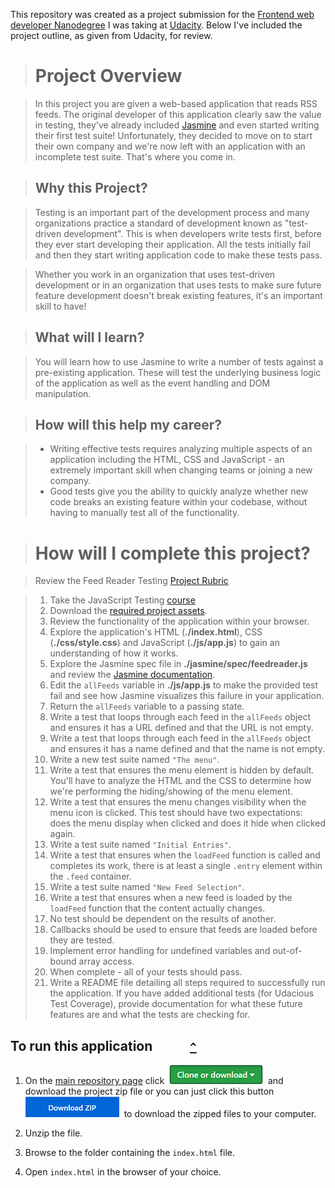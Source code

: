 <a id="top"></a>
This repository was created as a project submission for the [Frontend web developer Nanodegree](https://www.udacity.com/course/front-end-web-developer-nanodegree--nd001) I was taking at [Udacity](https://www.udacity.com/).  Below I've included the project outline, as given from Udacity, for review.

># Project Overview

>In this project you are given a web-based application that reads RSS feeds. The original developer of this application clearly saw the value in testing, they've already included [Jasmine](http://jasmine.github.io/) and even started writing their first test suite! Unfortunately, they decided to move on to start their own company and we're now left with an application with an incomplete test suite. That's where you come in.


>## Why this Project?

>Testing is an important part of the development process and many organizations practice a standard of development known as "test-driven development". This is when developers write tests first, before they ever start developing their application. All the tests initially fail and then they start writing application code to make these tests pass.

>Whether you work in an organization that uses test-driven development or in an organization that uses tests to make sure future feature development doesn't break existing features, it's an important skill to have!


>## What will I learn?

>You will learn how to use Jasmine to write a number of tests against a pre-existing application. These will test the underlying business logic of the application as well as the event handling and DOM manipulation.


>## How will this help my career?

>* Writing effective tests requires analyzing multiple aspects of an application including the HTML, CSS and JavaScript - an extremely important skill when changing teams or joining a new company.
>* Good tests give you the ability to quickly analyze whether new code breaks an existing feature within your codebase, without having to manually test all of the functionality.


># How will I complete this project?

>Review the Feed Reader Testing [Project Rubric](https://review.udacity.com/#!/projects/3442558598/rubric)

>1. Take the JavaScript Testing [course](https://www.udacity.com/course/ud549)
>2. Download the [required project assets](http://github.com/udacity/frontend-nanodegree-feedreader).
>3. Review the functionality of the application within your browser.
>4. Explore the application's HTML (**./index.html**), CSS (**./css/style.css**) and JavaScript (**./js/app.js**) to gain an understanding of how it works.
>5. Explore the Jasmine spec file in **./jasmine/spec/feedreader.js** and review the [Jasmine documentation](http://jasmine.github.io).
>6. Edit the `allFeeds` variable in **./js/app.js** to make the provided test fail and see how Jasmine visualizes this failure in your application.
>7. Return the `allFeeds` variable to a passing state.
>8. Write a test that loops through each feed in the `allFeeds` object and ensures it has a URL defined and that the URL is not empty.
>9. Write a test that loops through each feed in the `allFeeds` object and ensures it has a name defined and that the name is not empty.
>10. Write a new test suite named `"The menu"`.
>11. Write a test that ensures the menu element is hidden by default. You'll have to analyze the HTML and the CSS to determine how we're performing the hiding/showing of the menu element.
>12. Write a test that ensures the menu changes visibility when the menu icon is clicked. This test should have two expectations: does the menu display when clicked and does it hide when clicked again.
>13. Write a test suite named `"Initial Entries"`.
>14. Write a test that ensures when the `loadFeed` function is called and completes its work, there is at least a single `.entry` element within the `.feed` container.
>15. Write a test suite named `"New Feed Selection"`.
>16. Write a test that ensures when a new feed is loaded by the `loadFeed` function that the content actually changes.
>17. No test should be dependent on the results of another.
>18. Callbacks should be used to ensure that feeds are loaded before they are tested.
>19. Implement error handling for undefined variables and out-of-bound array access.
>20. When complete - all of your tests should pass. 
>21. Write a README file detailing all steps required to successfully run the application. If you have added additional tests (for Udacious Test Coverage),  provide documentation for what these future features are and what the tests are checking for.
>

## To run this application &nbsp;&nbsp;&nbsp;&nbsp;&nbsp;&nbsp;&nbsp;&nbsp;&nbsp;&nbsp; [` ^ `](#top "Go to top of page")

1. On the [main repository page](https://github.com/go-0100-it/frontend-nanodegree-feedreader "Go to main repository page") click &nbsp;![Clone or download button image](images/clone-download-btn.png)&nbsp; and download the project zip file or you can just click this button &nbsp;[![Download button image](images/download-btn.png)](https://github.com/go-0100-it/frontend-nanodegree-feedreader/archive/master.zip "Download project .zip file")&nbsp; to download the zipped files to your computer.

2. Unzip the file.

3. Browse to the folder containing the `index.html` file.

4. Open `index.html` in the browser of your choice.

